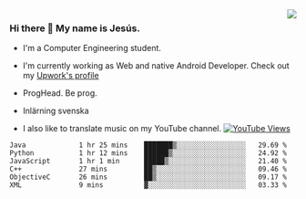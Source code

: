 <img align='right' src="https://github-readme-stats.vercel.app/api/top-langs/?username=JesusJimenezG&layout=compact&theme=dracula">

### Hi there 👋 My name is Jesús.
- I'm a Computer Engineering student.
- I'm currently working as Web and native Android Developer. Check out my [Upwork's profile](https://www.upwork.com/freelancers/~0136891f6e1d316648)

- ProgHead. Be prog.
- Inlärning svenska
- I also like to translate music on my YouTube channel. [![YouTube Views](https://img.shields.io/youtube/channel/views/UCWnlcC4_sV9Imcy9ysQpxHA?style=social)](https://www.youtube.com/channel/UCWnlcC4_sV9Imcy9ysQpxHA)

<!--START_SECTION:waka-->

```text
Java             1 hr 25 mins    ███████▒░░░░░░░░░░░░░░░░░   29.69 %
Python           1 hr 12 mins    ██████▒░░░░░░░░░░░░░░░░░░   24.92 %
JavaScript       1 hr 1 min      █████▒░░░░░░░░░░░░░░░░░░░   21.40 %
C++              27 mins         ██▒░░░░░░░░░░░░░░░░░░░░░░   09.46 %
ObjectiveC       26 mins         ██▒░░░░░░░░░░░░░░░░░░░░░░   09.17 %
XML              9 mins          ▓░░░░░░░░░░░░░░░░░░░░░░░░   03.33 %
```

<!--END_SECTION:waka-->

<!--
**JesusJimenezG/JesusJimenezG** is a ✨ _special_ ✨ repository because its `README.md` (this file) appears on your GitHub profile.

Here are some ideas to get you started:

- 🔭 I’m currently working on ...
- 🌱 I’m currently learning ...
- 👯 I’m looking to collaborate on ...
- 🤔 I’m looking for help with ...
- 💬 Ask me about ...
- 📫 How to reach me: ...
- 😄 Pronouns: ...
- ⚡ Fun fact: ...
-->
